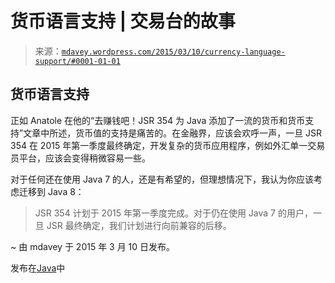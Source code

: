 <!--yml

类别：未分类

日期：2024-05-18 05:43:19

-->

# 货币语言支持 | 交易台的故事

> 来源：[`mdavey.wordpress.com/2015/03/10/currency-language-support/#0001-01-01`](https://mdavey.wordpress.com/2015/03/10/currency-language-support/#0001-01-01)

## 货币语言支持

正如 Anatole 在他的“去赚钱吧！JSR 354 为 Java 添加了一流的货币和货币支持”文章中所述，货币值的支持是痛苦的。在金融界，应该会欢呼一声，一旦 JSR 354 在 2015 年第一季度最终确定，开发复杂的货币应用程序，例如外汇单一交易员平台，应该会变得稍微容易一些。

对于任何还在使用 Java 7 的人，还是有希望的，但理想情况下，我认为你应该考虑迁移到 Java 8：

> JSR 354 计划于 2015 年第一季度完成。对于仍在使用 Java 7 的用户，一旦 JSR 最终确定，我们计划进行向前兼容的后移。

~ 由 mdavey 于 2015 年 3 月 10 日发布。

发布在[Java](https://mdavey.wordpress.com/2015/03/10/currency-language-support/#0001-01-01)中
